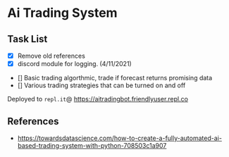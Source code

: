 # Ai Trading System

## Task List

- [x] Remove old references
- [x] discord module for logging. (4/11/2021)
- [] Basic trading algorthmic, trade if forecast returns promising data
- [] Various trading strategies that can be turned on and off

Deployed to `repl.it`@ https://aitradingbot.friendlyuser.repl.co
## References

- https://towardsdatascience.com/how-to-create-a-fully-automated-ai-based-trading-system-with-python-708503c1a907

